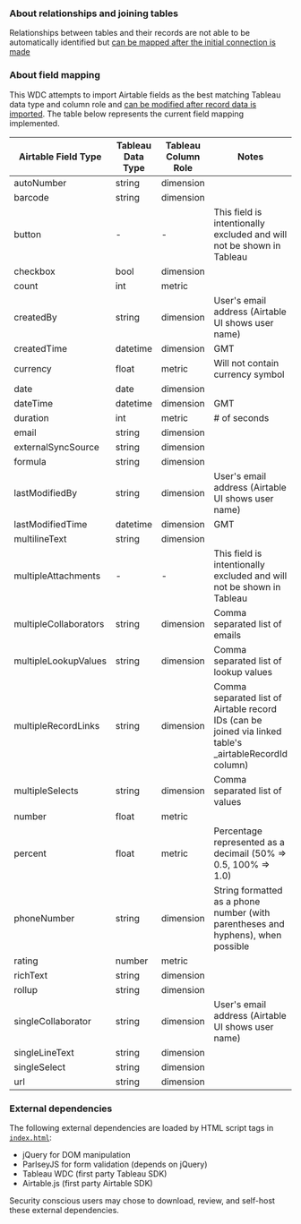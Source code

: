 ### About relationships and joining tables

Relationships between tables and their records are not able to be automatically identified but [can be mapped after the initial connection is made](https://help.tableau.com/current/pro/desktop/en-us/relate_tables.htm)

### About field mapping

This WDC attempts to import Airtable fields as the best matching Tableau data type and column role and [can be modified after record data is imported](https://help.tableau.com/current/pro/desktop/en-us/datafields_typesandroles_datatypes.htm). The table below represents the current field mapping implemented.

| Airtable Field Type   	| Tableau Data Type 	| Tableau Column Role 	| Notes                                                                                                   	|
|-----------------------	|-------------------	|---------------------	|---------------------------------------------------------------------------------------------------------	|
| autoNumber            	| string            	| dimension           	|                                                                                                         	|
| barcode               	| string            	| dimension           	|                                                                                                         	|
| button                	| -                 	| -                   	| This field is intentionally excluded and will not be shown in Tableau                                   	|
| checkbox              	| bool              	| dimension           	|                                                                                                         	|
| count                 	| int               	| metric              	|                                                                                                         	|
| createdBy             	| string            	| dimension           	| User's email address (Airtable UI shows user name)                                                      	|
| createdTime           	| datetime          	| dimension           	| GMT                                                                                                     	|
| currency              	| float             	| metric              	| Will not contain currency symbol                                                                        	|
| date                  	| date              	| dimension           	|                                                                                                         	|
| dateTime              	| datetime          	| dimension           	| GMT                                                                                                     	|
| duration              	| int               	| metric              	| # of seconds                                                                                            	|
| email                 	| string            	| dimension           	|                                                                                                         	|
| externalSyncSource    	| string            	| dimension           	|                                                                                                         	|
| formula               	| string            	| dimension           	|                                                                                                         	|
| lastModifiedBy        	| string            	| dimension           	| User's email address (Airtable UI shows user name)                                                      	|
| lastModifiedTime      	| datetime          	| dimension           	| GMT                                                                                                     	|
| multilineText         	| string            	| dimension           	|                                                                                                         	|
| multipleAttachments   	| -                 	| -                   	| This field is intentionally excluded and will not be shown in Tableau                                   	|
| multipleCollaborators 	| string            	| dimension           	| Comma separated list of emails                                                                          	|
| multipleLookupValues  	| string            	| dimension           	| Comma separated list of lookup values                                                                   	|
| multipleRecordLinks   	| string            	| dimension           	| Comma separated list of Airtable record IDs (can be joined via linked table's _airtableRecordId column) 	|
| multipleSelects       	| string            	| dimension           	| Comma separated list of values                                                                          	|
| number                	| float             	| metric              	|                                                                                                         	|
| percent               	| float             	| metric              	| Percentage represented as a decimail (50% => 0.5, 100% => 1.0)                                          	|
| phoneNumber           	| string            	| dimension           	| String formatted as a phone number (with parentheses and hyphens), when possible                        	|
| rating                	| number            	| metric              	|                                                                                                         	|
| richText              	| string            	| dimension           	|                                                                                                         	|
| rollup                	| string            	| dimension           	|                                                                                                         	|
| singleCollaborator    	| string            	| dimension           	| User's email address (Airtable UI shows user name)                                                      	|
| singleLineText        	| string            	| dimension           	|                                                                                                         	|
| singleSelect          	| string            	| dimension           	|                                                                                                         	|
| url                   	| string            	| dimension           	|                                                                                                         	|

### External dependencies

The following external dependencies are loaded by HTML script tags in [`index.html`](index.html):
 - jQuery for DOM manipulation
 - ParlseyJS for form validation (depends on jQuery)
 - Tableau WDC (first party Tableau SDK)
 - Airtable.js (first party Airtable SDK)

Security conscious users may chose to download, review, and self-host these external dependencies.